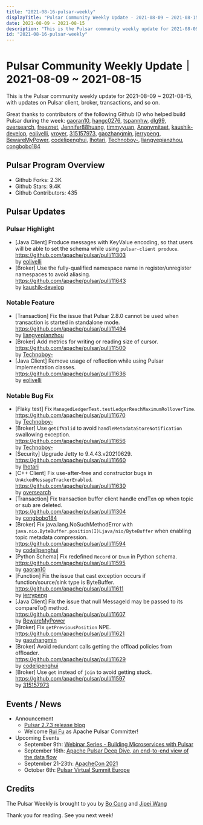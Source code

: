 ```yaml
---
title: "2021-08-16-pulsar-weekly"
displayTitle: "Pulsar Community Weekly Update - 2021-08-09 ~ 2021-08-15"
date: 2021-08-09 ~ 2021-08-15
description: "This is the Pulsar community weekly update for 2021-08-09 ~ 2021-08-15, with updates on Pulsar client, broker, transactions, and so on."
id: "2021-08-16-pulsar-weekly"
---
```


# Pulsar Community Weekly Update｜ 2021-08-09 ~ 2021-08-15

This is the Pulsar community weekly update for 2021-08-09 ~ 2021-08-15, with updates on Pulsar client, broker, transactions, and so on.

Great thanks to contributors of the following Github ID who helped build Pulsar during the week: 
[gaoran10](https://github.com/gaoran10), [hangc0276](https://github.com/hangc0276), [tspannhw](https://github.com/tspannhw), [dlg99](https://github.com/dlg99), [oversearch](https://github.com/oversearch), [freeznet](https://github.com/freeznet), [Jennifer88huang](https://github.com/Jennifer88huang), [timmyyuan](https://github.com/timmyyuan), [Anonymitaet](https://github.com/Anonymitaet), [kaushik-develop](https://github.com/kaushik-develop), [eolivelli](https://github.com/eolivelli), [vroyer](https://github.com/vroyer), [315157973](https://github.com/315157973), [gaozhangmin](https://github.com/gaozhangmin), [jerrypeng](https://github.com/jerrypeng), [BewareMyPower](https://github.com/BewareMyPower), [codelipenghui](https://github.com/codelipenghui), [lhotari](https://github.com/lhotari), [Technoboy-](https://github.com/Technoboy-), [liangyepianzhou](https://github.com/liangyepianzhou), [congbobo184](https://github.com/congbobo184)



## Pulsar Program Overview
- Github Forks: 2.3K
- Github Stars: 9.4K
- Github Contributors: 435

## Pulsar Updates

### Pulsar Highlight
- [Java Client] Produce messages with KeyValue encoding, so that users will be able to set the schema while using `pulsar-client produce`. 
<br>https://github.com/apache/pulsar/pull/11303 
<br>by [eolivelli](https://github.com/eolivelli)
- [Broker] Use the fully-qualified namespace name in register/unregister namespaces to avoid aliasing.
<br>https://github.com/apache/pulsar/pull/11643 
<br>by [kaushik-develop](https://github.com/kaushik-develop)

### Notable Feature
- [Transaction] Fix the issue that Pulsar 2.8.0 cannot be used when transaction is started in standalone mode.
<br>https://github.com/apache/pulsar/pull/11494 
<br>by [liangyepianzhou](https://github.com/liangyepianzhou)
- [Broker] Add metrics for writing or reading size of cursor. 
<br>https://github.com/apache/pulsar/pull/11500 
<br>by [Technoboy-](https://github.com/Technoboy-)
- [Java Client] Remove usage of reflection while using Pulsar Implementation classes. 
<br>https://github.com/apache/pulsar/pull/11636 
<br>by [eolivelli](https://github.com/eolivelli)

### Notable Bug Fix
- [Flaky test] Fix `ManagedLedgerTest.testLedgerReachMaximumRolloverTime`. 
<br>https://github.com/apache/pulsar/pull/11670 
<br>by [Technoboy-](https://github.com/Technoboy-)
- [Broker] Use `getIfValid` to avoid `handleMetadataStoreNotification` swallowing exception. 
<br>https://github.com/apache/pulsar/pull/11656 
<br>by [Technoboy-](https://github.com/Technoboy-)
- [Security] Upgrade Jetty to 9.4.43.v20210629. 
<br>https://github.com/apache/pulsar/pull/11660 
<br>by [lhotari](https://github.com/lhotari)
- [C++ Client] Fix use-after-free and constructor bugs in `UnAckedMessageTrackerEnabled`. 
<br>https://github.com/apache/pulsar/pull/11630 
<br>by [oversearch](https://github.com/oversearch)
- [Transaction] Fix transaction buffer client handle endTxn op when topic or sub are deleted. 
<br>https://github.com/apache/pulsar/pull/11304 
<br>by [congbobo184](https://github.com/congbobo184)
- [Broker] Fix java.lang.NoSuchMethodError with `java.nio.ByteBuffer.position(I)Ljava/nio/ByteBuffer` when enabling topic metadata compression.
<br>https://github.com/apache/pulsar/pull/11594 
<br>by [codelipenghui](https://github.com/codelipenghui)
- [Python Schema] Fix redefined `Record` or `Enum` in Python schema. 
<br>https://github.com/apache/pulsar/pull/11595 
<br>by [gaoran10](https://github.com/gaoran10)
- [Function] Fix the issue that cast exception occurs if function/source/sink type is ByteBuffer. 
<br>https://github.com/apache/pulsar/pull/11611 
<br>by [jerrypeng](https://github.com/jerrypeng)
- [Java Client] Fix the issue that null MessageId may be passed to its compareTo() method. 
<br>https://github.com/apache/pulsar/pull/11607 
<br>by [BewareMyPower](https://github.com/BewareMyPower)
- [Broker] Fix `getPreviousPosition` NPE. 
<br>https://github.com/apache/pulsar/pull/11621 
<br>by [gaozhangmin](https://github.com/gaozhangmin)
- [Broker] Avoid redundant calls getting the offload policies from offloader. 
<br>https://github.com/apache/pulsar/pull/11629 
<br>by [codelipenghui](https://github.com/codelipenghui)
- [Broker] Use `get` instead of `join` to avoid getting stuck. 
<br>https://github.com/apache/pulsar/pull/11597 
<br>by [315157973](https://github.com/315157973)


## Events / News
- Announcement
    - [Pulsar 2.7.3 release blog](https://streamnative.io/en/blog/release/2021-08-11-pulsar-273/)
    - Welcome [Rui Fu](https://github.com/freeznet) as Apache Pulsar Committer!
- Upcoming Events
    - September 9th: [Webinar Series - Building Microservices with Pulsar](https://streamnative.zoom.us/webinar/register/WN_0vVCCqGhQ4G1978pZvxwZg)
    - September 16th: [Apache Pulsar Deep Dive, an end-to-end view of the data flow](https://www.meetup.com/netherlands-apache-pulsar-meetup/events/280174947/)
    - September 21-23th: [ApacheCon 2021](https://www.apachecon.com/acah2021/)
    - October 6th: [Pulsar Virtual Summit Europe](https://hopin.com/events/pulsar-summit-europe-2021)


## Credits
The Pulsar Weekly is brought to you by [Bo Cong](https://github.com/congbobo184) and [Jipei Wang](https://github.com/JipeiWang)


Thank you for reading. See you next week!


